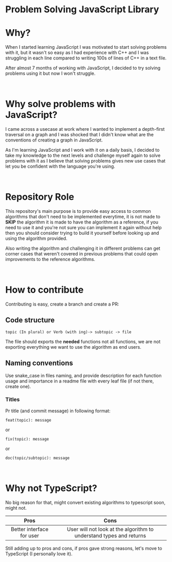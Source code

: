 ﻿# __Problem Solving JavaScript Library__
# Why?
When I started learning JavaScript I was motivated to start solving problems with it, but it wasn't so easy as I had experience with C++ and I was struggling in each line compared to writing 100s of lines of C++ in a text file.

After almost 7 months of working with JavaScript, I decided to try solving problems using it but now I won't struggle.

<br>

# Why solve problems with JavaScript?
I came across a usecase at work where I wanted to implement a depth-first traversal on a graph and I was shocked that I didn't know what are the conventions of creating a graph in JavaScript.

As I'm learning JavaScript and I work with it on a daily basis, I decided to take my knowledge to the next levels and challenge myself again to solve problems with it as I believe that solving problems gives new use cases that let you be confident with the language you're using.

<br>

# Repository Role
This repository's main purpose is to provide easy access to common algorithms that don't need to be implemented everytime, it is not made to **SKIP** the algorithm it is made to have the algorithm as a reference, if you need to use it and you're not sure you can implement it again without help then you should consider trying to build it yourself before looking up and using the algorithm provided.

Also writing the algorithm and challenging it in different problems can get corner cases that weren't covered in previous problems that could open improvements to the reference algorithms.

<br>

# How to contribute
Contributing is easy, create a branch and create a PR:

## Code structure
```
topic (In plural) or Verb (with ing)-> subtopic -> file 
```
The file should exports the **needed** functions not all functions, we are not exporting everything we want to use the algorithm as end users.

## Naming conventions
Use snake_case in files naming, and provide description for each function usage and importance in a readme file with every leaf file (if not there, create one).

### Titles
Pr title (and commit message) in following format:
```
feat(topic): message
```
or
```
fix(topic): message
```
or
```
doc(topic/subtopic): message
```


<br>

# Why not TypeScript?
No big reason for that, might convert existing algorithms to typescript soon, might not.


Pros  | Cons
:---: | :---:
Better interface for user  | User will not look at the algorithm to understand types and returns

Still adding up to pros and cons, if pros gave strong reasons, let's move to TypeScript (I personally love it).


